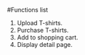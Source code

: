 #Functions list
1. Upload T-shirts.
2. Purchase T-shirts.
3. Add to shopping cart.
4. Display detail page.
